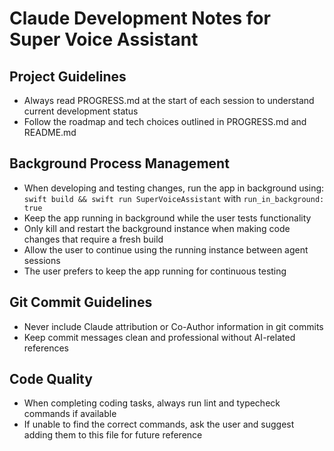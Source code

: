 # Claude Development Notes for Super Voice Assistant

## Project Guidelines

- Always read PROGRESS.md at the start of each session to understand current development status
- Follow the roadmap and tech choices outlined in PROGRESS.md and README.md

## Background Process Management

- When developing and testing changes, run the app in background using: `swift build && swift run SuperVoiceAssistant` with `run_in_background: true`
- Keep the app running in background while the user tests functionality
- Only kill and restart the background instance when making code changes that require a fresh build
- Allow the user to continue using the running instance between agent sessions
- The user prefers to keep the app running for continuous testing

## Git Commit Guidelines

- Never include Claude attribution or Co-Author information in git commits
- Keep commit messages clean and professional without AI-related references

## Code Quality

- When completing coding tasks, always run lint and typecheck commands if available
- If unable to find the correct commands, ask the user and suggest adding them to this file for future reference